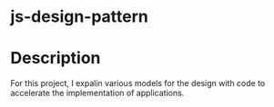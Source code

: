 # js-design-pattern
# Description
For this project, I expalin various models for the design with code to accelerate the implementation of applications.